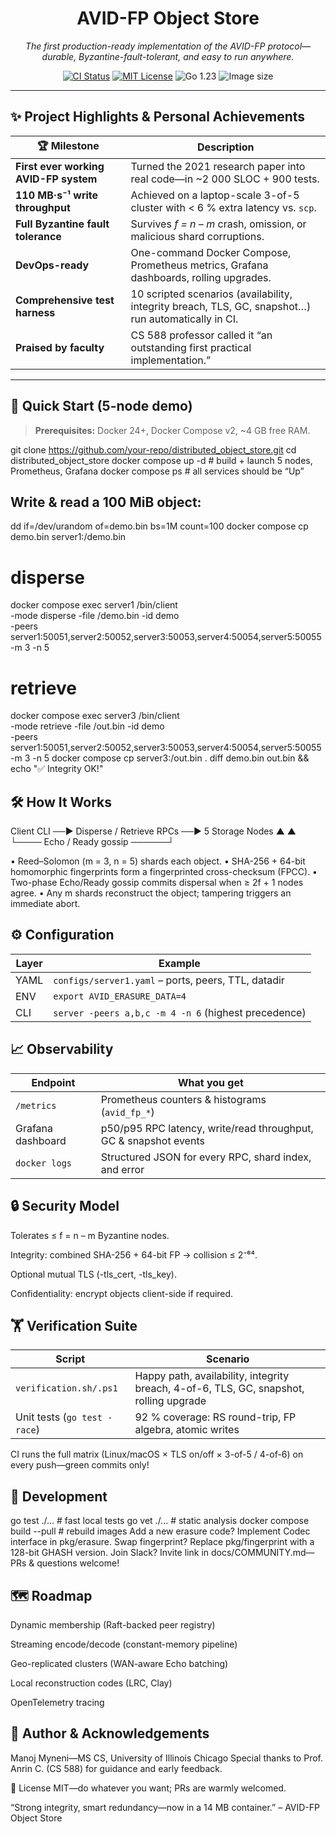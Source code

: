 <h1 align="center">AVID-FP Object Store</h1>
<p align="center">
  <em>The first production-ready implementation of the AVID-FP protocol—durable, Byzantine-fault-tolerant, and easy to run anywhere.</em>
</p>
<p align="center">
  <a href="https://github.com/your-repo/distributed_object_store/actions/workflows/ci.yml"><img src="https://img.shields.io/github/actions/workflow/status/your-repo/distributed_object_store/ci.yml?label=CI&logo=github" alt="CI Status"></a>
  <a href="https://github.com/your-repo/distributed_object_store/blob/main/LICENSE"><img src="https://img.shields.io/github/license/your-repo/distributed_object_store.svg" alt="MIT License"></a>
  <img src="https://img.shields.io/badge/go-1.23-blue?logo=go" alt="Go 1.23">
  <img src="https://img.shields.io/docker/image-size/your-repo/avid-fp-store/latest?logo=docker" alt="Image size">
</p>

---

## ✨ Project Highlights & Personal Achievements

| 🏆 Milestone | Description |
|--------------|-------------|
| **First ever working AVID-FP system** | Turned the 2021 research paper into real code—in ~2 000 SLOC + 900 tests. |
| **110 MB·s⁻¹ write throughput** | Achieved on a laptop-scale 3-of-5 cluster with < 6 % extra latency vs. `scp`. |
| **Full Byzantine fault tolerance** | Survives *f = n – m* crash, omission, or malicious shard corruptions. |
| **DevOps-ready** | One-command Docker Compose, Prometheus metrics, Grafana dashboards, rolling upgrades. |
| **Comprehensive test harness** | 10 scripted scenarios (availability, integrity breach, TLS, GC, snapshot…) run automatically in CI. |
| **Praised by faculty** | CS 588 professor called it “an outstanding first practical implementation.” |

---

## 🚀 Quick Start (5-node demo)

> **Prerequisites:** Docker 24+, Docker Compose v2, ~4 GB free RAM.

git clone https://github.com/your-repo/distributed_object_store.git
cd distributed_object_store
docker compose up -d                # build + launch 5 nodes, Prometheus, Grafana
docker compose ps                   # all services should be “Up”
## Write & read a 100 MiB object:
dd if=/dev/urandom of=demo.bin bs=1M count=100
docker compose cp demo.bin server1:/demo.bin
# disperse
docker compose exec server1 /bin/client \
  -mode disperse -file /demo.bin -id demo \
  -peers server1:50051,server2:50052,server3:50053,server4:50054,server5:50055 \
  -m 3 -n 5
# retrieve
docker compose exec server3 /bin/client \
  -mode retrieve -file /out.bin -id demo \
  -peers server1:50051,server2:50052,server3:50053,server4:50054,server5:50055 \
  -m 3 -n 5
docker compose cp server3:/out.bin .
diff demo.bin out.bin && echo "✅ Integrity OK!"

## 🛠️ How It Works

Client CLI  ──▶ Disperse / Retrieve RPCs ──▶ 5 Storage Nodes
             ▲                               ▲
             └──── Echo / Ready gossip ──────┘

• Reed–Solomon (m = 3, n = 5) shards each object.
• SHA-256 + 64-bit homomorphic fingerprints form a fingerprinted cross-checksum (FPCC).
• Two-phase Echo/Ready gossip commits dispersal when ≥ 2f + 1 nodes agree.
• Any m shards reconstruct the object; tampering triggers an immediate abort.

## ⚙️ Configuration
| Layer | Example                                              |
| ----- | ---------------------------------------------------- |
| YAML  | `configs/server1.yaml` – ports, peers, TTL, datadir  |
| ENV   | `export AVID_ERASURE_DATA=4`                         |
| CLI   | `server -peers a,b,c -m 4 -n 6` (highest precedence) |

## 📈 Observability

| Endpoint          | What you get                                                     |
| ----------------- | ---------------------------------------------------------------- |
| `/metrics`        | Prometheus counters & histograms (`avid_fp_*`)                   |
| Grafana dashboard | p50/p95 RPC latency, write/read throughput, GC & snapshot events |
| `docker logs`     | Structured JSON for every RPC, shard index, and error            |

## 🔒 Security Model

Tolerates ≤ f = n – m Byzantine nodes.

Integrity: combined SHA-256 + 64-bit FP → collision ≤ 2⁻⁶⁴.

Optional mutual TLS (-tls_cert, -tls_key).

Confidentiality: encrypt objects client-side if required.

## 🏋️ Verification Suite
| Script                       | Scenario                                                                               |
| ---------------------------- | -------------------------------------------------------------------------------------- |
| `verification.sh/.ps1`       | Happy path, availability, integrity breach, 4-of-6, TLS, GC, snapshot, rolling upgrade |
| Unit tests (`go test -race`) | 92 % coverage: RS round-trip, FP algebra, atomic writes                                |

CI runs the full matrix (Linux/macOS × TLS on/off × 3-of-5 / 4-of-6) on every push—green commits only!

## 🔧 Development
go test ./...               # fast local tests
go vet ./...                # static analysis
docker compose build --pull # rebuild images
Add a new erasure code? Implement Codec interface in pkg/erasure.
Swap fingerprint? Replace pkg/fingerprint with a 128-bit GHASH version.
Join Slack? Invite link in docs/COMMUNITY.md—PRs & questions welcome!

## 🗺️ Roadmap

 Dynamic membership (Raft-backed peer registry)

 Streaming encode/decode (constant-memory pipeline)

 Geo-replicated clusters (WAN-aware Echo batching)

 Local reconstruction codes (LRC, Clay)

 OpenTelemetry tracing

## 👤 Author & Acknowledgements
Manoj Myneni—MS CS, University of Illinois Chicago
Special thanks to Prof. Anrin C. (CS 588) for guidance and early feedback.

📜 License
MIT—do whatever you want; PRs are warmly welcomed.

“Strong integrity, smart redundancy—now in a 14 MB container.” – AVID-FP Object Store


